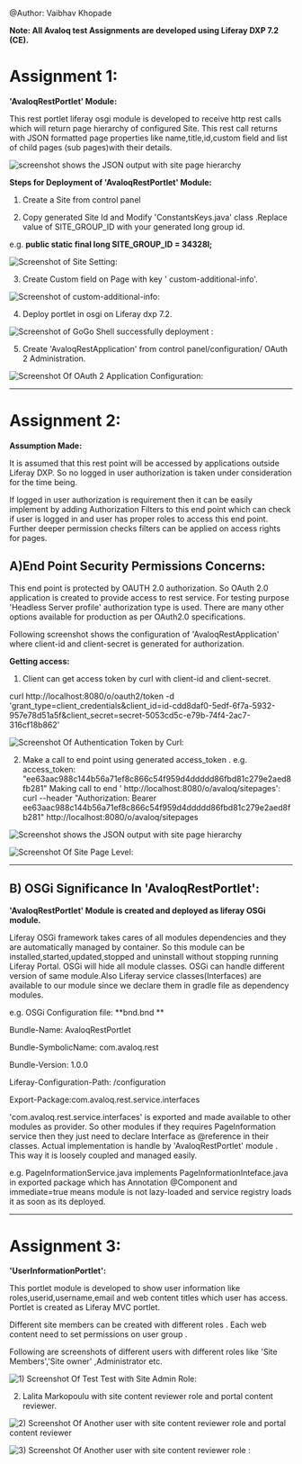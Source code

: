  @Author: Vaibhav Khopade 

**Note: All Avaloq test Assignments are developed using Liferay DXP 7.2 (CE).**

# Assignment 1:

**'AvaloqRestPortlet' Module:**

This rest portlet liferay osgi module is developed to receive http rest calls which will return page hierarchy of configured Site. This rest call returns with JSON formatted page properties like name,title,id,custom field and list of child pages (sub pages)with their details.


![screenshot shows the JSON output with site page hierarchy](https://github.com/lalitavai-vaibhav/avaloq-liferay-project/tree/master/screenshots/rest-call-result-page-heirachy.png)



**Steps for Deployment of 'AvaloqRestPortlet' Module:**

1) Create a Site from control panel 

2) Copy generated Site Id and Modify 'ConstantsKeys.java' class .Replace value of SITE_GROUP_ID with your generated long group id.

e.g. **public static final long SITE_GROUP_ID = 34328l;**

![Screenshot of Site Setting:](https://github.com/lalitavai-vaibhav/avaloq-liferay-project/tree/master/screenshots/Site-settings.png)

3) Create Custom field on Page with key ' custom-additional-info'. 

![Screenshot of custom-additional-info:](https://github.com/lalitavai-vaibhav/avaloq-liferay-project/tree/master/screenshots/custom-field.png)
 

4) Deploy portlet in osgi on Liferay dxp 7.2. 

![Screenshot of GoGo Shell successfully deployment :](https://github.com/lalitavai-vaibhav/avaloq-liferay-project/tree/master/screenshots/gogo-shell.png)
 


5) Create 'AvaloqRestApplication'  from control panel/configuration/ OAuth 2 Administration.

![Screenshot Of OAuth 2  Application Configuration:](https://github.com/lalitavai-vaibhav/avaloq-liferay-project/tree/master/screenshots/OAuth-Configuration-control-panel.png)


-------------------------------------------------------------------------------------------

# Assignment 2:

**Assumption Made:**

It is assumed that this rest point will be accessed by applications outside Liferay DXP. So no logged in user authorization is taken under consideration for the time being.

If logged in user authorization is requirement then it can be easily implement by adding Authorization Filters to this end point which can check if user is logged in and user has proper roles to access this end point. Further deeper permission checks filters can be applied on access rights for pages.



## A)End Point Security Permissions Concerns: 

This end point is protected by OAUTH 2.0 authorization. 
So OAuth 2.0 application is created to provide access to rest service. For testing purpose 'Headless Server profile' authorization type is used. There are many other options available for production as per OAuth2.0 specifications.

Following screenshot shows the configuration of 'AvaloqRestApplication' where client-id and client-secret is generated for authorization.
  
**Getting access:**

1) Client can get access token by curl with client-id and client-secret.

curl http://localhost:8080/o/oauth2/token -d 'grant_type=client_credentials&client_id=id-cdd8daf0-5edf-6f7a-5932-957e78d51a5f&client_secret=secret-5053cd5c-e79b-74f4-2ac7-316cf18b862'

![Screenshot Of Authentication Token by Curl:](https://github.com/lalitavai-vaibhav/avaloq-liferay-project/tree/master/screenshots/Auth-2-authentication-token.png)

2) Make a call to end point using generated access_token . 
e.g. access_token: "ee63aac988c144b56a71ef8c866c54f959d4ddddd86fbd81c279e2aed8fb281"
Making call to end ' http://localhost:8080/o/avaloq/sitepages':
curl --header "Authorization: Bearer ee63aac988c144b56a71ef8c866c54f959d4ddddd86fbd81c279e2aed8fb281" http://localhost:8080/o/avaloq/sitepages


![Screenshot shows the JSON output with site page hierarchy](https://github.com/lalitavai-vaibhav/avaloq-liferay-project/tree/master/screenshots/rest-call-result-page-heirachy.png)


![Screenshot Of Site Page Level:](https://github.com/lalitavai-vaibhav/avaloq-liferay-project/tree/master/screenshots/page-levels.png)

-------------------------------------------------------------------------------------------------------------

## B) OSGi Significance In 'AvaloqRestPortlet':

**'AvaloqRestPortlet' Module is created and deployed as liferay OSGi module.**

Liferay OSGi framework takes cares of all modules dependencies and they are automatically managed by container. So this module can be installed,started,updated,stopped and uninstall without stopping running Liferay Portal. OSGi will hide all module classes. OSGi can handle different version of same module.Also Liferay service classes(Interfaces) are available to our module since we declare them in gradle file as dependency modules.


e.g. OSGi Configuration file:  **bnd.bnd **

Bundle-Name: AvaloqRestPortlet

Bundle-SymbolicName: com.avaloq.rest

Bundle-Version: 1.0.0

Liferay-Configuration-Path: /configuration

Export-Package:com.avaloq.rest.service.interfaces

'com.avaloq.rest.service.interfaces' is exported and made available to other modules as provider. So other modules if they requires PageInformation service then they just need to declare Interface as @reference in their classes. Actual implementation is handle by 'AvaloqRestPortlet' module . This way it is loosely coupled and managed easily.

e.g. PageInformationService.java implements PageInformationInteface.java in exported package   which has Annotation @Component and immediate=true means module is not lazy-loaded and service registry loads it as soon as its deployed.


-------------------------------------------------------------------------------------------

# Assignment 3:

**'UserInformationPortlet':** 

This portlet module is developed to show user information like roles,userid,username,email and web content titles which user has access.
Portlet is created as Liferay MVC portlet.

Different site members can be created with different roles . Each web content need to set permissions on  user group .

Following are screenshots of different users with different roles like 'Site Members','Site owner' ,Administrator etc.
 

![1) Screenshot Of Test Test with Site Admin Role:](https://github.com/lalitavai-vaibhav/avaloq-liferay-project/tree/master/screenshots/test-test.png)


2) Lalita Markopoulu with site content reviewer role and portal content reviewer. 

![ 2) Screenshot Of Another user with site content reviewer role and portal content reviewer](https://github.com/lalitavai-vaibhav/avaloq-liferay-project/tree/master/screenshots/lalita.png)



![3) Screenshot Of Another user with site content reviewer role :](https://github.com/lalitavai-vaibhav/avaloq-liferay-project/tree/master/screenshots/anandi.png)

